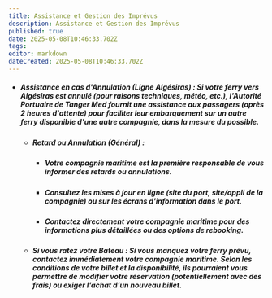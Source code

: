 ```yaml
---
title: Assistance et Gestion des Imprévus
description: Assistance et Gestion des Imprévus
published: true
date: 2025-05-08T10:46:33.702Z
tags: 
editor: markdown
dateCreated: 2025-05-08T10:46:33.702Z
---
```


* ##### **Assistance en cas d'Annulation \(Ligne Algésiras\) :** Si votre ferry vers Algésiras est annulé \(pour raisons techniques, météo, etc.\), l'Autorité Portuaire de Tanger Med fournit une assistance aux passagers \(après 2 heures d'attente\) pour faciliter leur embarquement sur un autre ferry disponible d'une autre compagnie, dans la mesure du possible.

  * ##### **Retard ou Annulation \(Général\) :**

    * ##### Votre compagnie maritime est la première responsable de vous informer des retards ou annulations.

    * ##### Consultez les mises à jour en ligne \(site du port, site/appli de la compagnie\) ou sur les écrans d'information dans le port.

    * ##### Contactez directement votre compagnie maritime pour des informations plus détaillées ou des options de rebooking.

  * ##### **Si vous ratez votre Bateau :** Si vous manquez votre ferry prévu, contactez immédiatement votre compagnie maritime. Selon les conditions de votre billet et la disponibilité, ils pourraient vous permettre de modifier votre réservation \(potentiellement avec des frais\) ou exiger l'achat d'un nouveau billet.